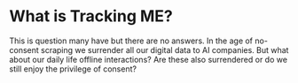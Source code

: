 # What is Tracking ME?

This is question many have but there are no answers.
In the age of no-consent scraping we surrender all our digital data to AI companies.
But what about our daily life offline interactions? Are these also surrendered or
do we still enjoy the privilege of consent?
